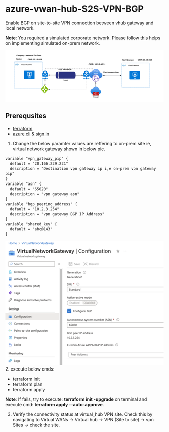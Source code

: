 # azure-vwan-hub-S2S-VPN-BGP

Enable BGP on site-to-site VPN connection between vhub gateway and local network.

**Note**: You required a simulated corporate network. Please follow [this](https://github.com/sree7k7/tf_vnet_vpn_lgw_bastion) helps on implementing simulated on-prem network.

![diagram](/pics/VWAN-S2S-VPN-BGP.png)
## Prerequsites
- [terraform](https://developer.hashicorp.com/terraform/tutorials/aws-get-started/install-cli)
- [azure cli](https://learn.microsoft.com/en-us/cli/azure/install-azure-cli) & [sign in](https://learn.microsoft.com/en-us/cli/azure/authenticate-azure-cli)

1. Change the below paramter values are reffering to on-prem site ie, virtual network gateway shown in below pic.
```
variable "vpn_gateway_pip" {
  default = "20.166.229.221"
  description = "Destination vpn gateway ip i,e on-prem vpn gateway pip"
}
variable "asn" {
  default = "65020"
  description = "vpn gateway asn"
}
variable "bgp_peering_address" {
  default = "10.2.3.254"
  description = "vpn gateway BGP IP Address"
}
variable "shared_key" {
  default = "abc@143"
}

```
![diagram](/pics/on-prem-vpn-gateway.png)
2. execute below cmds:
   - terraform init
   - terraform plan
   - terraform apply

**Note**: If fails, try to execute: **terraform init -upgrade** on terminal and execute cmd: **terraform apply --auto-approve**.

3. Verify the connectivity status at virtual_hub VPN site. Check this by navigating to Virtual WANs -> Virtual hub -> VPN (Site to site) -> vpn Sites -> check the site.